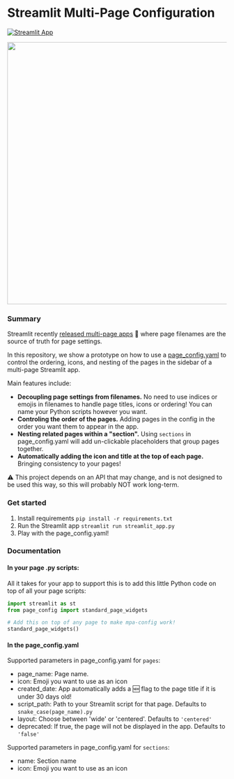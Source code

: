 # Streamlit Multi-Page Configuration

[![Streamlit App](https://static.streamlit.io/badges/streamlit_badge_black_white.svg)](https://blackary-mpa-config-streamlit-app-0bp2ol.streamlitapp.com/)

<img width="600" src="https://user-images.githubusercontent.com/7164864/178483961-1f9abf49-eb44-455f-9362-37951daf055a.gif">

### Summary

Streamlit recently [released multi-page apps](https://blog.streamlit.io/introducing-multipage-apps/) 🎉 where page filenames are the source of truth for page settings.

In this repository, we show a prototype on how to use a [page_config.yaml](https://github.com/blackary/mpa-config/blob/main/page_config.yaml) to control the ordering, icons, and nesting of the pages in the sidebar of a multi-page Streamlit app.

Main features include:

- **Decoupling page settings from filenames.** No need to use indices or emojis in filenames to handle page titles, icons or ordering! You can name your Python scripts however you want.
- **Controling the order of the pages.** Adding pages in the config in the order you want them to appear in the app.
- **Nesting related pages within a "section".** Using `sections` in page_config.yaml will add un-clickable placeholders that group pages together.
- **Automatically adding the icon and title at the top of each page.** Bringing consistency to your pages!

⚠️ This project depends on an API that may change, and is not designed to be used this way,
so this will probably NOT work long-term.


### Get started

1. Install requirements `pip install -r requirements.txt`
2. Run the Streamlit app `streamlit run streamlit_app.py`
3. Play with the page_config.yaml!


### Documentation


#### In your page .py scripts:
All it takes for your app to support this is to add this little Python code on top of all your page scripts:

```python
import streamlit as st
from page_config import standard_page_widgets

# Add this on top of any page to make mpa-config work!
standard_page_widgets()
```

#### In the page_config.yaml
Supported parameters in page_config.yaml for `pages`:
- page_name: Page name.
- icon: Emoji you want to use as an icon
- created_date: App automatically adds a 🆕 flag to the page title if it is under 30 days old!
- script_path: Path to your Streamlit script for that page. Defaults to `snake_case(page_name).py`
- layout: Choose between 'wide' or 'centered'. Defaults to `'centered'`
- deprecated: If true, the page will not be displayed in the app. Defaults to `'false'`

Supported parameters in page_config.yaml for `sections`:
- name: Section name
- icon: Emoji you want to use as an icon
